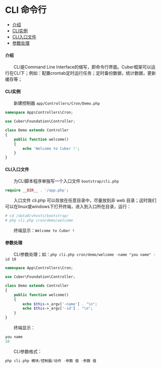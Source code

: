 # CLI 命令行

- [介绍](#cli)
- [CLI实例](#example)
- [CLI入口文件](#page)
- [参数处理](#argv)

#### <a name="cli">介绍</a>

　　CLI是Command Line Interface的缩写，即命令行界面。Cuber框架可以运行在CLI下；例如：配置crontab定时运行任务；定时备份数据，统计数据，更新缓存等；

#### <a name="example">CLI实例</a>

　　新建控制器 `app/Controllers/Cron/Demo.php`

```php
namespace App\Controllers\Cron;

use Cuber\Foundation\Controller;

class Demo extends Controller
{
    public function welcome()
    {
        echo 'Welcome to Cuber !';
    }
}
```

#### <a name="page">CLI入口文件</a>

　　为CLI脚本程序单独写一个入口文件 `bootstrap/cli.php`

```php
require __DIR__ . '/app.php';
```

　　入口文件 cli.php 可以存放在任意目录中，尽量放到非 web 目录；这时我们可以在linux或windows下打开终端，进入到入口所在目录，运行：

```php
# cd /data0/vhosts/bootstrap/
# php cli.php cron/demo/welcome
```

　　终端显示：`Welcome to Cuber !`

#### <a name="argv">参数处理</a>

　　CLI参数处理；如：`php cli.php cron/demo/welcome -name "you name" -id 10`

```php
namespace App\Controllers\Cron;

use Cuber\Foundation\Controller;

class Demo extends Controller
{
    public function welcome()
    {
        echo $this->_argv['-name'] . "\n";
        echo $this->_argv['-id'] . "\n";
    }
}
```

　　终端显示：

```php
you name
10
```

　　CLI参数格式：

```php
php cli.php 模块/控制器/动作 -参数 值 -参数 值
```
